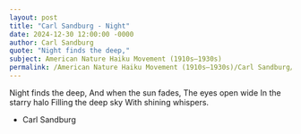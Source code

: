 ```yaml
---
layout: post
title: "Carl Sandburg - Night"
date: 2024-12-30 12:00:00 -0000
author: Carl Sandburg
quote: "Night finds the deep,"
subject: American Nature Haiku Movement (1910s–1930s)
permalink: /American Nature Haiku Movement (1910s–1930s)/Carl Sandburg/Carl Sandburg - Night
---
```


Night finds the deep,
And when the sun fades,
The eyes open wide
In the starry halo
Filling the deep sky
With shining whispers.

- Carl Sandburg
